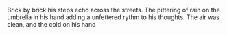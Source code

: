 Brick by brick his steps echo across the streets. The pittering of rain
on the umbrella in his hand adding a unfettered rythm to his thoughts.
The air was clean, and the cold on his hand 
